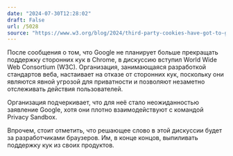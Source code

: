 ```yaml
---
date: "2024-07-30T12:28:02"
draft: False
url: /5028
source: "https://www.w3.org/blog/2024/third-party-cookies-have-got-to-go/"
---
```


После сообщения о том, что Google не планирует больше прекращать поддержку сторонних кук в Chrome, в дискуссию вступил World Wide Web Consortium (W3C). Организация, занимающаяся разработкой стандартов веба, настаивает на отказе от сторонних кук, поскольку они являются явной угрозой для приватности и позволяют незаметно отслеживать действия пользователей.

Организация подчеркивает, что для неё стало неожиданностью заявление Google, хотя они плотно взаимодействуют с командой Privacy Sandbox.

Впрочем, стоит отметить, что решающее слово в этой дискуссии будет за разработчиками браузеров. Им, в конце концов, выпиливать поддержку кук из своих продуктов.
